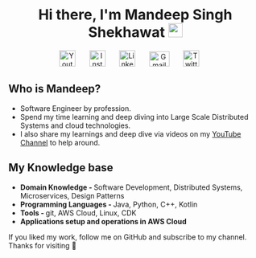 <h1 align="center">
  Hi there, I'm Mandeep Singh Shekhawat
  <img src="https://media.giphy.com/media/hvRJCLFzcasrR4ia7z/giphy.gif" width="28">
</h1>


<p align="center">
  <a href="https://www.youtube.com/c/MsDeepSingh"><img width="32px" alt="Youtube" title="Subcribe on Youtube" src="https://i.imgur.com/raE8eQy.png"/></a>
  &#8287;&#8287;&#8287;&#8287;&#8287;
  <a href="https://www.instagram.com/msdeep14/"><img width="32px" alt="Instagram" title="Follow on Instagram" src="https://i.imgur.com/TMVAonx.png"/></a>
  &#8287;&#8287;&#8287;&#8287;&#8287
  <a href="https://www.linkedin.com/in/msdeep14/"><img width="32px" alt="LinkedIn" title="Connect on LinkedIn" src="https://i.imgur.com/OQUXwNp.png"/></a>
  &#8287;&#8287;&#8287;&#8287;&#8287
  <a href="mailto: msdeep14.ms@gmail.com"><img width="40px" height="30px" alt="Gmail" title="Send Email" src="https://i.imgur.com/0RbioFi.png"/></a>
  &#8287;&#8287;&#8287;&#8287;&#8287
  <a href="https://twitter.com/msdeep14"><img width="32px" alt="Twitter" title="Follow on Twitter" src="https://i.imgur.com/dxv9Kxl.png"/></a>
  &#8287;&#8287;&#8287;&#8287;&#8287
  </a>
</p>


<h2>Who is Mandeep? </h2>
<p> 
<ul> 
<li>Software Engineer by profession. </li>
<li>Spend my time learning and deep diving into Large Scale Distributed Systems and cloud technologies. </li>
<li> I also share my learnings and deep dive via videos on my <a href="https://www.youtube.com/channel/UC5GDb4oVOCxUESy0dZOieIw">YouTube Channel</a> to help around.</li>
</ul>
</p>

<h2>My Knowledge base</h2>

<p> 
<ul> 
<li><b>Domain Knowledge - </b>Software Development, Distributed Systems, Microservices, Design Patterns</li>
<li><b>Programming Languages - </b>Java, Python, C++, Kotlin</li>
<li><b>Tools - </b>git, AWS Cloud, Linux, CDK</li>
<li><b>Applications setup and operations in AWS Cloud </b></li>
</ul>
</p>


If you liked my work, follow me on GitHub and subscribe to my channel. Thanks for visiting 🙌


<!--

References 
https://github.com/DenverCoder1/DenverCoder1/blob/main/README.md?plain=1
-->

<!--
Here are some ideas to get you started:

- 🔭 I’m currently working on ...
- 🌱 I’m currently learning ...
- 👯 I’m looking to collaborate on ...
- 🤔 I’m looking for help with ...
- 💬 Ask me about ...
- 📫 How to reach me: ...
- 😄 Pronouns: ...
- ⚡ Fun fact: ...
-->
